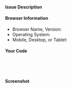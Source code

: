 <!-- freeCodeCamp Testable Projects Issue Template -->

<!-- Please provide as much detail as possible for us to fix your issue -->
<!-- Remove any heading sections you did not fill out -->

#### Issue Description
<!-- Describe below when the issue happens and how to reproduce it -->


#### Browser Information
<!-- Describe your workspace in which you are having issues-->

* Browser Name, Version: 
* Operating System: 
* Mobile, Desktop, or Tablet: 

#### Your Code
<!-- Paste and relevant code in here -->
```
 
 
 
```

#### Screenshot
<!-- Add a screenshot of your issue -->


